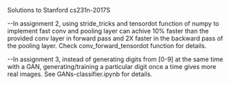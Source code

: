 Solutions to Stanford cs231n-2017S

--In assignment 2, using stride_tricks and tensordot function of numpy to implement fast conv and pooling layer can achive 
  10% faster than the provided conv layer in forward pass and 2X faster in the backward pass of the pooling layer. Check 
  conv_forward_tensordot function for details.
  
--In assignment 3, instead of generating digits from [0-9] at the same time with a GAN, generating/training a particular 
  digit once a time gives more real images. See GANs-classifier.ipynb for details.

